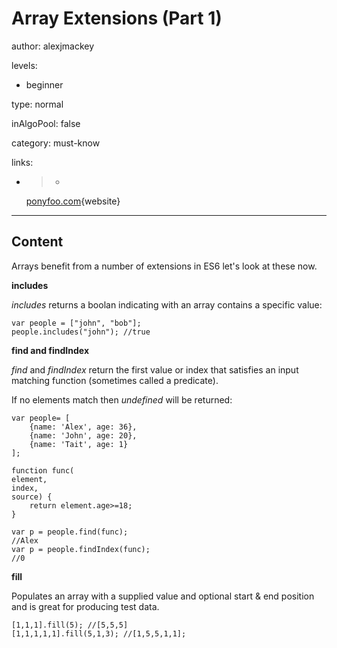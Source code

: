 # Array Extensions (Part 1)
author: alexjmackey

levels:

  - beginner

type: normal

inAlgoPool: false

category: must-know

links:

  - >-
    [ponyfoo.com](https://ponyfoo.com/articles/es6-array-extensions-in-depth){website}

---
## Content

Arrays benefit from a number of extensions in ES6 let's look at these now.

**includes**

*includes* returns a boolan indicating with an array contains a specific value:

```
var people = ["john", "bob"];
people.includes("john"); //true
```

**find and findIndex**

*find* and *findIndex* return the first value or index that satisfies an input matching function (sometimes called a predicate). 

If no elements match then *undefined* will be returned:

```
var people= [
    {name: 'Alex', age: 36},
    {name: 'John', age: 20},
    {name: 'Tait', age: 1}
];

function func(
element, 
index, 
source) { 
    return element.age>=18;
}

var p = people.find(func);
//Alex
var p = people.findIndex(func);
//0

```

**fill**

Populates an array with a supplied value and optional start & end position and is great for producing test data.

```
[1,1,1].fill(5); //[5,5,5]
[1,1,1,1,1].fill(5,1,3); //[1,5,5,1,1];
```